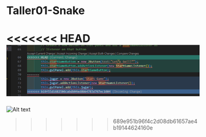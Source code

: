 # Taller01-Snake
<<<<<<< HEAD
![Error integrante 1](image.png)
=======
![Alt text](file:///C:/Users/cesar/Pictures/Screenshots/Error%201.png "Prueba Imagen")
>>>>>>> 689e951b96f4c2d08db61657ae4b19144624160e

